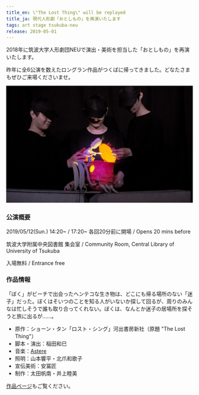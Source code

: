 ```yaml
---
title_en: \"The Lost Thing\" will be replayed
title_ja: 現代人形劇「おとしもの」を再演いたします
tags: art stage tsukuba-neu
release: 2019-05-01
---
```


2018年に筑波大学人形劇団NEUで演出・美術を担当した「おとしもの」を再演いたします。

昨年に全6公演を数えたロングラン作品がつくばに帰ってきました。どなたさまもぜひご来場くださいませ。

![](/assets/works/the-lost-thing/the-lost-thing_cover.jpg)

### 公演概要

2019/05/12(Sun.) 14:20~ / 17:20~ 各回20分前に開場 / Opens 20 mins before

筑波大学附属中央図書館 集会室 / Community Room, Central Library of University of Tsukuba

入場無料 / Entrance free

### 作品情報

「ぼく」がビーチで出会ったヘンテコな生き物は、どこにも帰る場所のない「迷子」だった。ぼくはそいつのことを知る人がいないか探して回るが、周りのみんなは忙しそうで誰も取り合ってくれない。ぼくは、なんとか迷子の居場所を探そうと旅に出るが……。

- 原作：ショーン・タン「ロスト・シング」河出書房新社（原題 "The Lost Thing"）
- 脚本・演出：稲田和巳
- 音楽：[Astere](https://astere.jp)
- 照明：山本響平・北爪和歌子
- 宣伝美術：安冨匠
- 制作：太田帆南・井上睦美

[作品ページ](/pages/works/the-lost-thing.md)もご覧ください。
